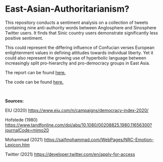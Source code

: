 # East-Asian-Authoritarianism?
This repository conducts a sentiment analysis on a collection of tweets containing nine anti-authority words between Anglosphere and Sinosphere Twitter users. It finds that Sinic country users demonstrate significantly less positive sentiment. 

This could represent the differing influence of Confucian verses European enlightenment values in defining attitudes towards individual liberty. Yet it could also represent the growing use of hyperbolic language between increasingly split pro-hierarchy and pro-democracy groups in East Asia.


The report can be found [here.](East-Asian-Authoritarianism.md)

The code can be found [here.](East-Asian-Authoritarianism.Rmd)

<br/>

**Sources:**

EIU (2020) https://www.eiu.com/n/campaigns/democracy-index-2020/

Hofstede (1980) https://www.tandfonline.com/doi/abs/10.1080/00208825.1980.11656300?journalCode=mimo20

Mohammad (2021) https://saifmohammad.com/WebPages/NRC-Emotion-Lexicon.htm

Twitter (2021) https://developer.twitter.com/en/apply-for-access
